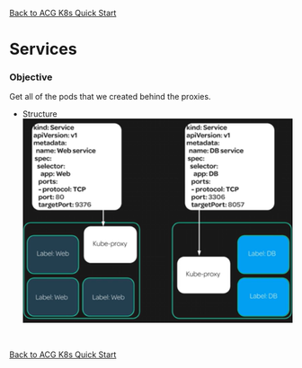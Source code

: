 [Back to ACG K8s Quick Start](../main.md)

# Services

### Objective
Get all of the pods that we created behind the proxies.

* Structure   
  ![](images/001.png) 


<br>

[Back to ACG K8s Quick Start](../main.md)